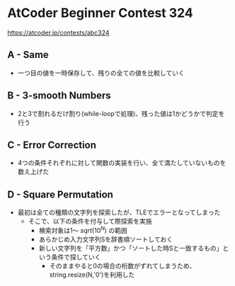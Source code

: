 # AtCoder Beginner Contest 324

<https://atcoder.jp/contests/abc324>

## A - Same

- 一つ目の値を一時保存して、残りの全ての値を比較していく

## B - 3-smooth Numbers

- 2と3で割れるだけ割り(while-loopで処理)、残った値は1かどうかで判定を行う

## C - Error Correction

- 4つの条件それぞれに対して関数の実装を行い、全て満たしていないものを数え上げた

## D - Square Permutation

- 最初は全ての種類の文字列を探索したが、TLEでエラーとなってしまった
  - そこで、以下の条件を付与して際探索を実施
    - 検索対象は1〜 $sqrt(10^N)$ の範囲
    - あらかじめ入力文字列Sを辞書順ソートしておく
    - 新しい文字列を「平方数」かつ「ソートした時Sと一致するもの」という条件で探していく
      - そのままやると0の場合の桁数がずれてしまうため、string.resize(N,'0')を利用した
